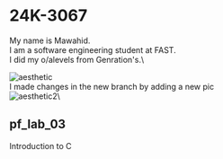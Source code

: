 # 24K-3067
My name is Mawahid.\
I am a software engineering student at FAST.\
I did my o/alevels from Genration's.\

![aesthetic](https://www.boredpanda.com/blog/wp-content/uploads/2023/10/20-MOST-AESTHETIC-WALLPAPERS-651dcf65b6517-png__880.jpg)\
I made changes in the new branch by adding a new pic\
![aesthetic2](https://piktochart.com/wp-content/uploads/2023/05/large-163-600x338.jpg)\

## pf_lab_03
Introduction to C

